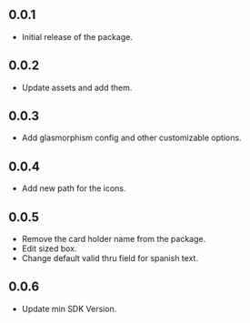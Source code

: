 ## 0.0.1

* Initial release of the package.

## 0.0.2
* Update assets and add them.

## 0.0.3 
* Add glasmorphism config and other customizable options.

## 0.0.4
* Add new path for the icons.

## 0.0.5

* Remove the card holder name from the package.
* Edit sized box.
* Change default valid thru field for spanish text.

## 0.0.6 

* Update min SDK Version.

